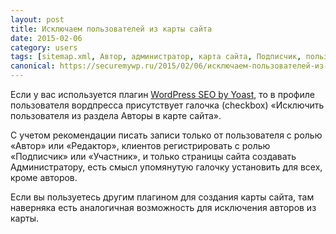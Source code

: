 ```yaml
---
layout: post
title: Исключаем пользователей из карты сайта
date: 2015-02-06
category: users
tags: [sitemap.xml, Автор, администратор, карта сайта, Подписчик, пользователь, редактор, роль, участник]
canonical: https://securemywp.ru/2015/02/06/исключаем-пользователей-из-карты-сай/
---
```



Если у вас используется плагин [WordPress SEO by Yoast](https://wordpress.org/plugins/wordpress-seo/), то в профиле пользователя вордпресса присутствует галочка (checkbox) «Исключить пользователя из раздела Авторы в карте сайта».

С учетом рекомендации писать записи только от пользователя с ролью «Автор» или «Редактор», клиентов регистрировать с ролью «Подписчик» или «Участник», и только страницы сайта создавать Администратору, есть смысл упомянутую галочку установить для всех, кроме авторов.

Если вы пользуетесь другим плагином для создания карты сайта, там наверняка есть аналогичная возможность для исключения авторов из карты.
